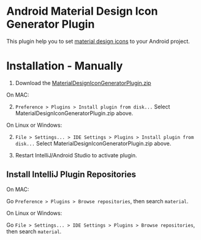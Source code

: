 Android Material Design Icon Generator Plugin
=============================================

This plugin help you to set [material design icons](https://github.com/google/material-design-icons) to your Android project.

# Installation - Manually

1. Download the [MaterialDesignIconGeneratorPlugin.zip](https://github.com/konifar/android-material-design-icon-generator-plugin/raw/master/MaterialDesignIconGeneratorPlugin.zip)

On MAC:

2. `Preference > Plugins > Install plugin from disk...` Select MaterialDesignIconGeneratorPlugin.zip above.
 
On Linux or Windows:

2. `File > Settings... > IDE Settings > Plugins > Install plugin from disk...` Select MaterialDesignIconGeneratorPlugin.zip above.

3. Restart IntelliJ/Android Studio to activate plugin.

## Install IntelliJ Plugin Repositories

On MAC:

Go `Preference > Plugins > Browse repositories`, then search `material`.

On Linux or Windows:

Go `File > Settings... > IDE Settings > Plugins > Browse repositories`, then search `material`.
